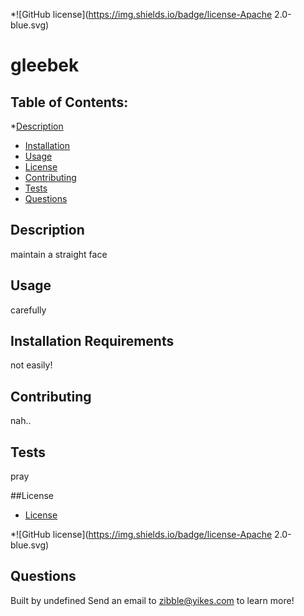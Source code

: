 
  *![GitHub license](https://img.shields.io/badge/license-Apache 2.0-blue.svg)
  
# gleebek

## Table of Contents:
*[Description](#description)
* [Installation](#installation)
* [Usage](#usage)
* [License](#license)
* [Contributing](#contributing)
* [Tests](#tests)
* [Questions](#questions)

## Description
 maintain a straight face

## Usage
 carefully

## Installation Requirements
 not easily!

## Contributing
nah..

## Tests
pray

##License

* [License](#license)

*![GitHub license](https://img.shields.io/badge/license-Apache 2.0-blue.svg)

## Questions
Built by undefined
Send an email to zibble@yikes.com to learn more!
